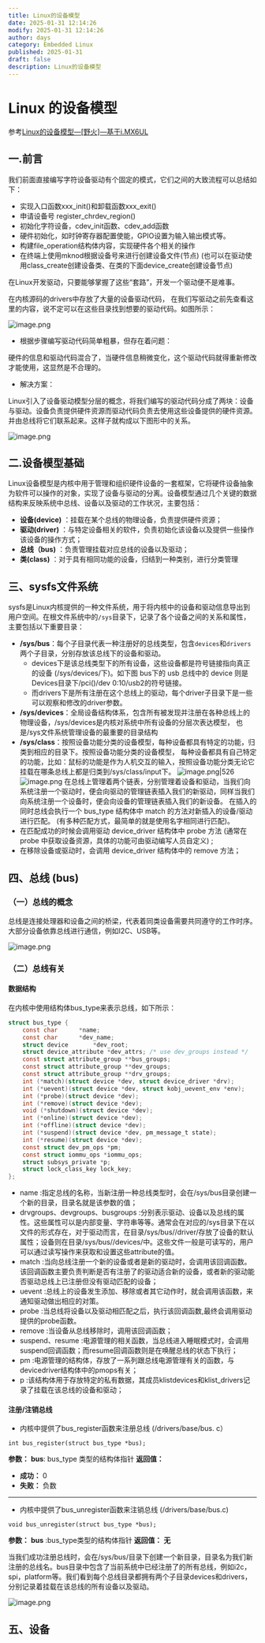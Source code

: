 ```yaml
---
title: Linux的设备模型
date: 2025-01-31 12:14:26
modify: 2025-01-31 12:14:26
author: days
category: Embedded Linux
published: 2025-01-31
draft: false
description: Linux的设备模型
---
```

# Linux 的设备模型

参考[Linux的设备模型—[野火]—基于i.MX6UL](https://doc.embedfire.com/linux/imx6/driver/zh/latest/linux_driver/linux_device_model.html)

## 一.前言

我们前面直接编写字符设备驱动有个固定的模式，它们之间的大致流程可以总结如下：

- 实现入口函数xxx_init()和卸载函数xxx_exit()
- 申请设备号 register_chrdev_region()
- 初始化字符设备，cdev_init函数、cdev_add函数
- 硬件初始化，如时钟寄存器配置使能，GPIO设置为输入输出模式等。
- 构建file_operation结构体内容，实现硬件各个相关的操作
- 在终端上使用mknod根据设备号来进行创建设备文件(节点) (也可以在驱动使用class_create创建设备类、在类的下面device_create创建设备节点)

在Linux开发驱动，只要能够掌握了这些“套路”，开发一个驱动便不是难事。

在内核源码的drivers中存放了大量的设备驱动代码， 在我们写驱动之前先查看这里的内容，说不定可以在这些目录找到想要的驱动代码。如图所示：

![image.png](https://raw.githubusercontent.com/ScuDays/MyImg/master/20250131122030.png)

- 根据步骤编写驱动代码简单粗暴，但存在着问题：

硬件的信息和驱动代码混合了，当硬件信息稍微变化，这个驱动代码就得重新修改才能使用，这显然是不合理的。

- 解决方案：

Linux引入了设备驱动模型分层的概念，将我们编写的驱动代码分成了两块：设备与驱动。设备负责提供硬件资源而驱动代码负责去使用这些设备提供的硬件资源。并由总线将它们联系起来。这样子就构成以下图形中的关系。

![image.png](https://raw.githubusercontent.com/ScuDays/MyImg/master/20250131122610.png)

## 二.设备模型基础

Linux设备模型是内核中用于管理和组织硬件设备的一套框架，它将硬件设备抽象为软件可以操作的对象，实现了设备与驱动的分离。设备模型通过几个关键的数据结构来反映系统中总线、设备以及驱动的工作状况，主要包括：

- **设备(device)** ：挂载在某个总线的物理设备，负责提供硬件资源；
- **驱动(driver)** ：与特定设备相关的软件，负责初始化该设备以及提供一些操作该设备的操作方式；
- **总线（bus)** ：负责管理挂载对应总线的设备以及驱动；
- **类(class)** ：对于具有相同功能的设备，归结到一种类别，进行分类管理
## 三、sysfs文件系统

sysfs是Linux内核提供的一种文件系统，用于将内核中的设备和驱动信息导出到用户空间。在根文件系统中的`/sys`目录下，记录了各个设备之间的关系和属性，主要包括以下重要目录：

- **/sys/bus**：每个子目录代表一种注册好的总线类型，包含`devices`和`drivers`两个子目录，分别存放该总线下的设备和驱动。
	- devices下是该总线类型下的所有设备，这些设备都是符号链接指向真正的设备 (/sys/devices/下)。如下图 bus下的 usb 总线中的 device 则是 Devices目录下/pci()/dev 0:10/usb2的符号链接。
	- 而drivers下是所有注册在这个总线上的驱动，每个driver子目录下是一些可以观察和修改的driver参数。
- **/sys/devices**：全局设备结构体系，包含所有被发现并注册在各种总线上的物理设备，/sys/devices是内核对系统中所有设备的分层次表达模型， 也是/sys文件系统管理设备的最重要的目录结构
- **/sys/class**：按照设备功能分类的设备模型，每种设备都具有特定的功能，归类到相应的目录下。按照设备功能分类的设备模型， 每种设备都具有自己特定的功能，比如：鼠标的功能是作为人机交互的输入，按照设备功能分类无论它挂载在哪条总线上都是归类到/sys/class/input下。
![image.png|526](https://raw.githubusercontent.com/ScuDays/MyImg/master/20250131124554.png)
![image.png](https://raw.githubusercontent.com/ScuDays/MyImg/master/20250131170846.png)
在总线上管理着两个链表，分别管理着设备和驱动，当我们向系统注册一个驱动时，便会向驱动的管理链表插入我们的新驱动，同样当我们向系统注册一个设备时，便会向设备的管理链表插入我们的新设备。
在插入的同时总线会执行一个 bus_type 结构体中 match 的方法对新插入的设备/驱动进行匹配。 (有多种匹配方式，最简单的就是使用名字相同进行匹配)。
- 在匹配成功的时候会调用驱动 device_driver 结构体中 probe 方法 (通常在 probe 中获取设备资源，具体的功能可由驱动编写人员自定义) ;
- 在移除设备或驱动时，会调用 device_driver 结构体中的 remove 方法；
## 四、总线 (bus)

### （一）总线的概念

总线是连接处理器和设备之间的桥梁，代表着同类设备需要共同遵守的工作时序。大部分设备依靠总线进行通信，例如I2C、USB等。

![image.png](https://raw.githubusercontent.com/ScuDays/MyImg/master/20250131171347.png)

### （二）总线有关
#### 数据结构

在内核中使用结构体bus_type来表示总线，如下所示：

```c
struct bus_type {
    const char      *name;
    const char      *dev_name;
    struct device       *dev_root;
    struct device_attribute *dev_attrs; /* use dev_groups instead */
    const struct attribute_group **bus_groups;
    const struct attribute_group **dev_groups;
    const struct attribute_group **drv_groups;
    int (*match)(struct device *dev, struct device_driver *drv);
    int (*uevent)(struct device *dev, struct kobj_uevent_env *env);
    int (*probe)(struct device *dev);
    int (*remove)(struct device *dev);
    void (*shutdown)(struct device *dev);
    int (*online)(struct device *dev);
    int (*offline)(struct device *dev);
    int (*suspend)(struct device *dev, pm_message_t state);
    int (*resume)(struct device *dev);
    const struct dev_pm_ops *pm;
    const struct iommu_ops *iommu_ops;
    struct subsys_private *p;
    struct lock_class_key lock_key;
};

```
- name :指定总线的名称，当新注册一种总线类型时，会在/sys/bus目录创建一个新的目录，目录名就是该参数的值；
- drvgroups、devgroups、busgroups :分别表示驱动、设备以及总线的属性。这些属性可以是内部变量、字符串等等。通常会在对应的/sys目录下在以文件的形式存在，对于驱动而言，在目录/sys/bus//driver/存放了设备的默认属性；设备则在目录/sys/bus//devices/中。这些文件一般是可读写的，用户可以通过读写操作来获取和设置这些attribute的值。
- match :当向总线注册一个新的设备或者是新的驱动时，会调用该回调函数。该回调函数主要负责判断是否有注册了的驱动适合新的设备，或者新的驱动能否驱动总线上已注册但没有驱动匹配的设备；
- uevent :总线上的设备发生添加、移除或者其它动作时，就会调用该函数，来通知驱动做出相应的对策。
- probe :当总线将设备以及驱动相匹配之后，执行该回调函数,最终会调用驱动提供的probe函数。
- remove :当设备从总线移除时，调用该回调函数；
- suspend、resume :电源管理的相关函数，当总线进入睡眠模式时，会调用suspend回调函数；而resume回调函数则是在唤醒总线的状态下执行；
- pm :电源管理的结构体，存放了一系列跟总线电源管理有关的函数，与devicedriver结构体中的pmops有关；
- p :该结构体用于存放特定的私有数据，其成员klistdevices和klist_drivers记录了挂载在该总线的设备和驱动；
#### 注册/注销总线
- 内核中提供了bus_register函数来注册总线  (/drivers/base/bus. c）
``` 
int bus_register(struct bus_type *bus);
```
**参数：** **bus**: bus_type 类型的结构体指针
**返回值：**
- **成功：** 0
- **失败：** 负数
***
- 内核中提供了bus_unregister函数来注销总线 (/drivers/base/bus.c)
```
void bus_unregister(struct bus_type *bus);
```
**参数：** **bus** :bus_type类型的结构体指针
**返回值：** **无**

当我们成功注册总线时，会在/sys/bus/目录下创建一个新目录，目录名为我们新注册的总线名。bus目录中包含了当前系统中已经注册了的所有总线，例如i2c，spi，platform等。我们看到每个总线目录都拥有两个子目录devices和drivers， 分别记录着挂载在该总线的所有设备以及驱动。

![image.png](https://raw.githubusercontent.com/ScuDays/MyImg/master/20250131233643.png)

## 五、设备



